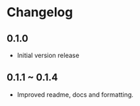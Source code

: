 # Changelog

## 0.1.0
  * Initial version release

## 0.1.1 ~ 0.1.4
  * Improved readme, docs and formatting.
